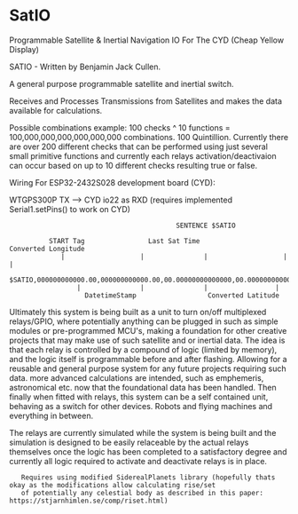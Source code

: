 # SatIO
Programmable Satellite &amp; Inertial Navigation IO For The CYD (Cheap Yellow Display)


SATIO - Written by Benjamin Jack Cullen.

A general purpose programmable satellite and inertial switch. 

Receives and Processes Transmissions from Satellites and makes the data available for calculations.

Possible combinations example: 100 checks ^ 10 functions = 100,000,000,000,000,000,000 combinations.
100 Quintillion.
Currently there are over 200 different checks that can be performed using just several small primitive
functions and currently each relays activation/deactivaion can occur based on up to 10 different checks
resulting true or false. 


Wiring For ESP32-2432S028 development board (CYD):

WTGPS300P TX --> CYD io22 as RXD (requires implemented Serial1.setPins() to work on CYD)
  
                                              SENTENCE $SATIO
                                                                            
              START Tag                Last Sat Time                    Converted Longitude        
                 |                   |               |                   |               |                  
              $SATIO,000000000000.00,000000000000.00,00.00000000000000,00.00000000000000,*Z
                     |               |               |                 |                              
                       DatetimeStamp                  Converted Latitude                                 
  
  
Ultimately this system is being built as a unit to turn on/off multiplexed relays/GPIO,
where potentially anything can be plugged in such as simple modules or pre-programmed MCU's, 
making a foundation for other creative projects that may make use of such satellite and or inertial data.
The idea is that each relay is controlled by a compound of logic (limited by memory), and the logic itself
is programmable before and after flashing. Allowing for a reusable and general purpose system for any future
projects requiring such data. more advanced calculations are intended, such as emphemeris, astronomical etc. now
that the foundational data has been handled. Then finally when fitted with relays, this system can be a self
contained unit, behaving as a switch for other devices. Robots and flying machines and everything in between.


The relays are currently simulated while the system is being built and the simulation is designed to be easily
relaceable by the actual relays themselves once the logic has been completed to a satisfactory degree and currently
all logic required to activate and deactivate relays is in place.
  
       Requires using modified SiderealPlanets library (hopefully thats okay as the modifications allow calculating rise/set
       of potentially any celestial body as described in this paper: https://stjarnhimlen.se/comp/riset.html)
